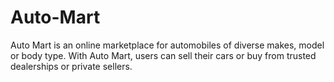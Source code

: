 # Auto-Mart
Auto Mart is an online marketplace for automobiles of diverse makes, model or body type.
With Auto Mart, users can sell their cars or buy from trusted dealerships or private sellers.
